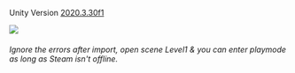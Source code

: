 Unity Version [2020.3.30f1](https://unity3d.com/get-unity/download/archive)

[![](https://i.ibb.co/1RykZDF/5-copy-2.png)](https://store.steampowered.com/app/1745790/City_Zoomer/)

###### Ignore the errors after import, open scene Level1 & you can enter playmode as long as Steam isn't offline.


